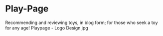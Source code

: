 # Play-Page
Recommending and reviewing toys, in blog form; for those who seek a toy for any age!
Playpage - Logo Design.jpg
